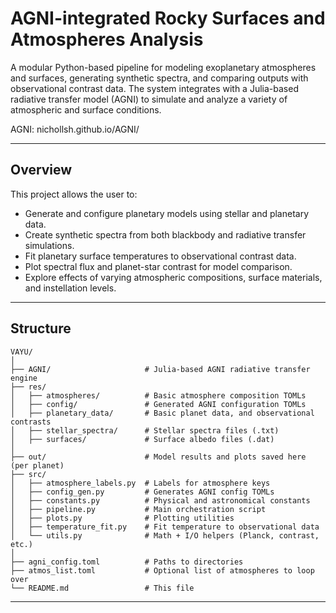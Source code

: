 # AGNI-integrated Rocky Surfaces and Atmospheres Analysis

A modular Python-based pipeline for modeling exoplanetary atmospheres and surfaces, generating synthetic spectra, and comparing outputs with observational contrast data. The system integrates with a Julia-based radiative transfer model (AGNI) to simulate and analyze a variety of atmospheric and surface conditions.

AGNI: nichollsh.github.io/AGNI/

---

## Overview

This project allows the user to:

- Generate and configure planetary models using stellar and planetary data.
- Create synthetic spectra from both blackbody and radiative transfer simulations.
- Fit planetary surface temperatures to observational contrast data.
- Plot spectral flux and planet-star contrast for model comparison.
- Explore effects of varying atmospheric compositions, surface materials, and instellation levels.

---

## Structure

```
VAYU/
│
├── AGNI/                     # Julia-based AGNI radiative transfer engine
├── res/    
│   ├── atmospheres/          # Basic atmosphere composition TOMLs  
│   ├── config/               # Generated AGNI configuration TOMLs
│   ├── planetary_data/       # Basic planet data, and observational contrasts
│   ├── stellar_spectra/      # Stellar spectra files (.txt)
│   ├── surfaces/             # Surface albedo files (.dat)
│
├── out/                      # Model results and plots saved here (per planet)
├── src/
│   ├── atmosphere_labels.py  # Labels for atmosphere keys
│   ├── config_gen.py         # Generates AGNI config TOMLs
│   ├── constants.py          # Physical and astronomical constants
│   ├── pipeline.py           # Main orchestration script
│   ├── plots.py              # Plotting utilities
│   ├── temperature_fit.py    # Fit temperature to observational data
│   └── utils.py              # Math + I/O helpers (Planck, contrast, etc.)
│
├── agni_config.toml          # Paths to directories
├── atmos_list.toml           # Optional list of atmospheres to loop over
└── README.md                 # This file 
```

---

